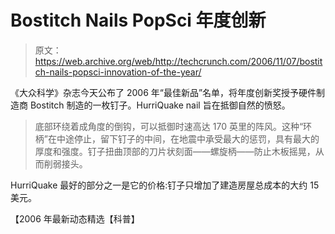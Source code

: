 # Bostitch Nails PopSci 年度创新

> 原文：<https://web.archive.org/web/http://techcrunch.com/2006/11/07/bostitch-nails-popsci-innovation-of-the-year/>

《大众科学》杂志今天公布了 2006 年“最佳新品”名单，将年度创新奖授予硬件制造商 Bostitch 制造的一枚钉子。HurriQuake nail 旨在抵御自然的愤怒。

> 底部环绕着成角度的倒钩，可以抵御时速高达 170 英里的阵风。这种“环柄”在中途停止，留下钉子的中间，在地震中承受最大的惩罚，具有最大的厚度和强度。钉子扭曲顶部的刀片状刻面——螺旋柄——防止木板摇晃，从而削弱接头。

HurriQuake 最好的部分之一是它的价格:钉子只增加了建造房屋总成本的大约 15 美元。

【2006 年最新动态精选【科普】